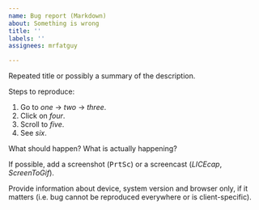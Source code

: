 ```yaml
---
name: Bug report (Markdown)
about: Something is wrong
title: ''
labels: ''
assignees: mrfatguy

---
```


Repeated title or possibly a summary of the description.

Steps to reproduce:

1. Go to _one_ → _two_ → _three_.
2. Click on _four_.
3. Scroll to _five_.
4. See _six_.

What should happen? What is actually happening?

If possible, add a screenshot (<kbd>PrtSc</kbd>) or a screencast (_LICEcap_, _ScreenToGif_).

Provide information about device, system version and browser only, if it matters (i.e. bug cannot be reproduced everywhere or is client-specific).